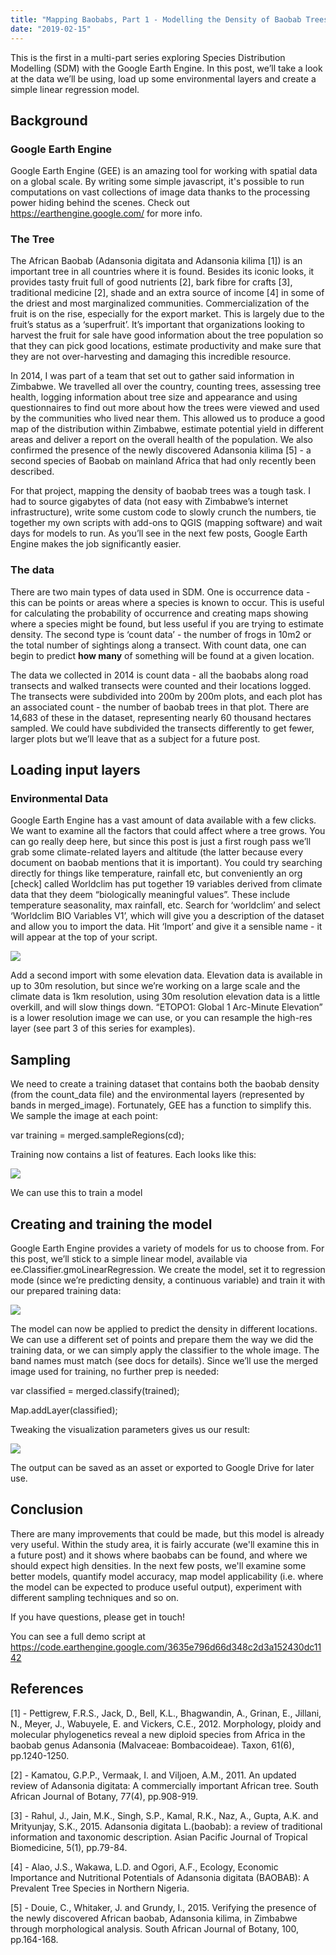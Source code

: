 ```yaml
---
title: "Mapping Baobabs, Part 1 - Modelling the Density of Baobab Trees in Zimbabwe with a Linear Model in GEE"
date: "2019-02-15"
---
```


This is the first in a multi-part series exploring Species Distribution Modelling (SDM) with the Google Earth Engine. In this post, we’ll take a look at the data we’ll be using, load up some environmental layers and create a simple linear regression model.

## Background

### Google Earth Engine

Google Earth Engine (GEE) is an amazing tool for working with spatial data on a global scale. By writing some simple javascript, it's possible to run computations on vast collections of image data thanks to the processing power hiding behind the scenes. Check out https://earthengine.google.com/ for more info.

### The Tree

The African Baobab (Adansonia digitata and Adansonia kilima \[1\]) is an important tree in all countries where it is found. Besides its iconic looks, it provides tasty fruit full of good nutrients \[2\], bark fibre for crafts \[3\], traditional medicine \[2\], shade and an extra source of income \[4\] in some of the driest and most marginalized communities. Commercialization of the fruit is on the rise, especially for the export market. This is largely due to the fruit’s status as a ‘superfruit’. It’s important that organizations looking to harvest the fruit for sale have good information about the tree population so that they can pick good locations, estimate productivity and make sure that they are not over-harvesting and damaging this incredible resource.  

In 2014, I was part of a team that set out to gather said information in Zimbabwe. We travelled all over the country, counting trees, assessing tree health, logging information about tree size and appearance and using questionnaires to find out more about how the trees were viewed and used by the communities who lived near them. This allowed us to produce a good map of the distribution within Zimbabwe, estimate potential yield in different areas and deliver a report on the overall health of the population. We also confirmed the presence of the newly discovered Adansonia kilima \[5\] - a second species of Baobab on mainland Africa that had only recently been described.  

For that project, mapping the density of baobab trees was a tough task. I had to source gigabytes of data (not easy with Zimbabwe’s internet infrastructure), write some custom code to slowly crunch the numbers, tie together my own scripts with add-ons to QGIS (mapping software) and wait days for models to run. As you’ll see in the next few posts, Google Earth Engine makes the job significantly easier.  

### The data

There are two main types of data used in SDM. One is occurrence data - this can be points or areas where a species is known to occur. This is useful for calculating the probability of occurrence and creating maps showing where a species might be found, but less useful if you are trying to estimate density. The second type is ‘count data’ - the number of frogs in 10m2 or the total number of sightings along a transect. With count data, one can begin to predict **how many** of something will be found at a given location.  

The data we collected in 2014 is count data - all the baobabs along road transects and walked transects were counted and their locations logged. The transects were subdivided into 200m by 200m plots, and each plot has an associated count - the number of baobab trees in that plot. There are 14,683 of these in the dataset, representing nearly 60 thousand hectares sampled. We could have subdivided the transects differently to get fewer, larger plots but we’ll leave that as a subject for a future post.

## Loading input layers

### Environmental Data

Google Earth Engine has a vast amount of data available with a few clicks. We want to examine all the factors that could affect where a tree grows. You can go really deep here, but since this post is just a first rough pass we’ll grab some climate-related layers and altitude (the latter because every document on baobab mentions that it is important). You could try searching directly for things like temperature, rainfall etc, but conveniently an org \[check\] called Worldclim has put together 19 variables derived from climate data that they deem “biologically meaningful values”. These include temperature seasonality, max rainfall, etc. Search for ‘worldclim’ and select ‘Worldclim BIO Variables V1’, which will give you a description of the dataset and allow you to import the data. Hit ‘Import’ and give it a sensible name - it will appear at the top of your script.  

![](https://lh4.googleusercontent.com/K4tObmeHxg9zT8g7GNNRJIPB98QNx4EhPFjK9eAe7kQIzVzdAx4QGE0iDmquzTFB4EXwbqVXnXnm7CJkdRO6xKKw3obaa9RuAIpIsTh7OiB_5C4cMvESw73ZHoRIgjnXVXmEDuIU)

Add a second import with some elevation data. Elevation data is available in up to 30m resolution, but since we’re working on a large scale and the climate data is 1km resolution, using 30m resolution elevation data is a little overkill, and will slow things down. “ETOPO1: Global 1 Arc-Minute Elevation” is a lower resolution image we can use, or you can resample the high-res layer (see part 3 of this series for examples).  

## Sampling

We need to create a training dataset that contains both the baobab density (from the count\_data file) and the environmental layers (represented by bands in merged\_image). Fortunately, GEE has a function to simplify this. We sample the image at each point:  

var training = merged.sampleRegions(cd);  

Training now contains a list of features. Each looks like this:  

![](https://lh6.googleusercontent.com/TaR8mux_wW6dGmN-_HyozPw_LCZ16dn-AdsRy4WwHhkvMOoT1n9y4LFQUh-_pHfHDSrokKCCtu2B7_MFfFzoA15vJ2jWKoXqR0-di76GzatfXc1JHGiDTosZsW8xq3LHH6hAOL2u)

We can use this to train a model  

## Creating and training the model

Google Earth Engine provides a variety of models for us to choose from. For this post, we’ll stick to a simple linear model, available via ee.Classifier.gmoLinearRegression. We create the model, set it to regression mode (since we’re predicting density, a continuous variable) and train it with our prepared training data:  

![](https://lh5.googleusercontent.com/wq0O9md3_k4rp2t9dQf9DQo6LpGLDQeZB6gQV-FL5K6xO7kNMCv7N4YBWwIg5KVTghdbad-DUGJUUboAHrbkwmY99uGa-BaHFZVJtk6_zsq5cq-SnHrrEJguIa-D7qoPCs4pMM0h)

The model can now be applied to predict the density in different locations. We can use a different set of points and prepare them the way we did the training data, or we can simply apply the classifier to the whole image. The band names must match (see docs for details). Since we’ll use the merged image used for training, no further prep is needed:  

var classified = merged.classify(trained);

Map.addLayer(classified);  

Tweaking the visualization parameters gives us our result:  

![](https://lh3.googleusercontent.com/xNSy8gOOwJ1F1JmsVM2EFzeAr8n7JmijMHS4SB_rMlrKoJZ-JwtIdTe1VuFNyv9hgDX0G-mht2WgjCC9TuOYdcfC3o2nHhI6ncPRCZrBgh9fNqYLPx-ALXOq_tZsYcXy_Zr5FggZ)

The output can be saved as an asset or exported to Google Drive for later use.

## Conclusion

There are many improvements that could be made, but this model is already very useful. Within the study area, it is fairly accurate (we'll examine this in a future post) and it shows where baobabs can be found, and where we should expect high densities. In the next few posts, we'll examine some better models, quantify model accuracy, map model applicability (i.e. where the model can be expected to produce useful output), experiment with different sampling techniques and so on.

If you have questions, please get in touch!

You can see a full demo script at https://code.earthengine.google.com/3635e796d66d348c2d3a152430dc1142

## References

\[1\] - Pettigrew, F.R.S., Jack, D., Bell, K.L., Bhagwandin, A., Grinan, E., Jillani, N., Meyer, J., Wabuyele, E. and Vickers, C.E., 2012. Morphology, ploidy and molecular phylogenetics reveal a new diploid species from Africa in the baobab genus Adansonia (Malvaceae: Bombacoideae). Taxon, 61(6), pp.1240-1250. 

\[2\] - Kamatou, G.P.P., Vermaak, I. and Viljoen, A.M., 2011. An updated review of Adansonia digitata: A commercially important African tree. South African Journal of Botany, 77(4), pp.908-919. 

\[3\] - Rahul, J., Jain, M.K., Singh, S.P., Kamal, R.K., Naz, A., Gupta, A.K. and Mrityunjay, S.K., 2015. Adansonia digitata L.(baobab): a review of traditional information and taxonomic description. Asian Pacific Journal of Tropical Biomedicine, 5(1), pp.79-84. 

\[4\] - Alao, J.S., Wakawa, L.D. and Ogori, A.F., Ecology, Economic Importance and Nutritional Potentials of Adansonia digitata (BAOBAB): A Prevalent Tree Species in Northern Nigeria.  

\[5\] - Douie, C., Whitaker, J. and Grundy, I., 2015. Verifying the presence of the newly discovered African baobab, Adansonia kilima, in Zimbabwe through morphological analysis. South African Journal of Botany, 100, pp.164-168.
